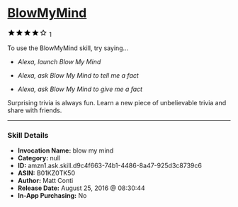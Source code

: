# [BlowMyMind](http://alexa.amazon.com/#skills/amzn1.ask.skill.d9c4f663-74b1-4486-8a47-925d3c8739c6)
![4 stars](../../images/ic_star_black_18dp_1x.png)![4 stars](../../images/ic_star_black_18dp_1x.png)![4 stars](../../images/ic_star_black_18dp_1x.png)![4 stars](../../images/ic_star_black_18dp_1x.png)![4 stars](../../images/ic_star_border_black_18dp_1x.png) 1

To use the BlowMyMind skill, try saying...

* *Alexa, launch Blow My Mind*

* *Alexa, ask Blow My Mind to tell me a fact*

* *Alexa, ask Blow My Mind to give me a fact*

Surprising trivia is always fun. Learn a new piece of unbelievable trivia and share with friends.

***

### Skill Details

* **Invocation Name:** blow my mind
* **Category:** null
* **ID:** amzn1.ask.skill.d9c4f663-74b1-4486-8a47-925d3c8739c6
* **ASIN:** B01KZ0TK50
* **Author:** Matt Conti
* **Release Date:** August 25, 2016 @ 08:30:44
* **In-App Purchasing:** No
